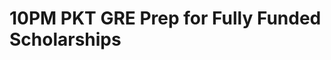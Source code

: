 # 10PM PKT GRE Prep for Fully Funded Scholarships

<!-- - ## Week 1

   1. [Day 1](https://www.facebook.com/iCodeguru/videos/1267996711159805)
   2. [Day 2]()
   3. [Day 3]()
   4. [Day 4]()
   5. [Day 5]() -->

<!-- - ## Week 

   1. [Day 1]()
   2. [Day 2]()
   3. [Day 3]()
   4. [Day 4]()
   5. [Day 5]() -->
